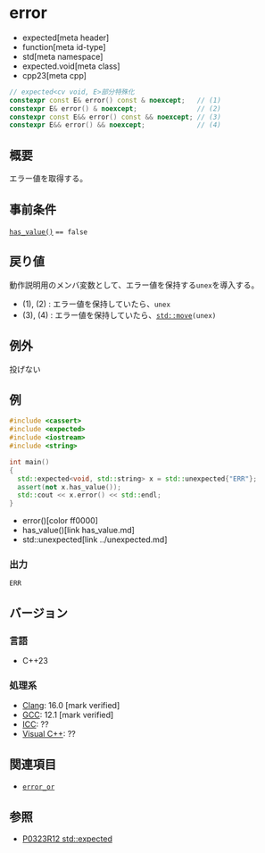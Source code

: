 # error
* expected[meta header]
* function[meta id-type]
* std[meta namespace]
* expected.void[meta class]
* cpp23[meta cpp]

```cpp
// expected<cv void, E>部分特殊化
constexpr const E& error() const & noexcept;   // (1)
constexpr E& error() & noexcept;               // (2)
constexpr const E&& error() const && noexcept; // (3)
constexpr E&& error() && noexcept;             // (4)
```

## 概要
エラー値を取得する。


## 事前条件
[`has_value()`](has_value.md) `== false`


## 戻り値
動作説明用のメンバ変数として、エラー値を保持する`unex`を導入する。

- (1), (2) : エラー値を保持していたら、`unex`
- (3), (4) : エラー値を保持していたら、[`std::move`](/reference/utility/move.md)`(unex)`


## 例外
投げない


## 例
```cpp example
#include <cassert>
#include <expected>
#include <iostream>
#include <string>

int main()
{
  std::expected<void, std::string> x = std::unexpected{"ERR"};
  assert(not x.has_value());
  std::cout << x.error() << std::endl;
}
```
* error()[color ff0000]
* has_value()[link has_value.md]
* std::unexpected[link ../unexpected.md]

### 出力
```
ERR
```


## バージョン
### 言語
- C++23

### 処理系
- [Clang](/implementation.md#clang): 16.0 [mark verified]
- [GCC](/implementation.md#gcc): 12.1 [mark verified]
- [ICC](/implementation.md#icc): ??
- [Visual C++](/implementation.md#visual_cpp): ??


## 関連項目
- [`error_or`](error_or.md)


## 参照
- [P0323R12 std::expected](https://www.open-std.org/jtc1/sc22/wg21/docs/papers/2022/p0323r12.html)

